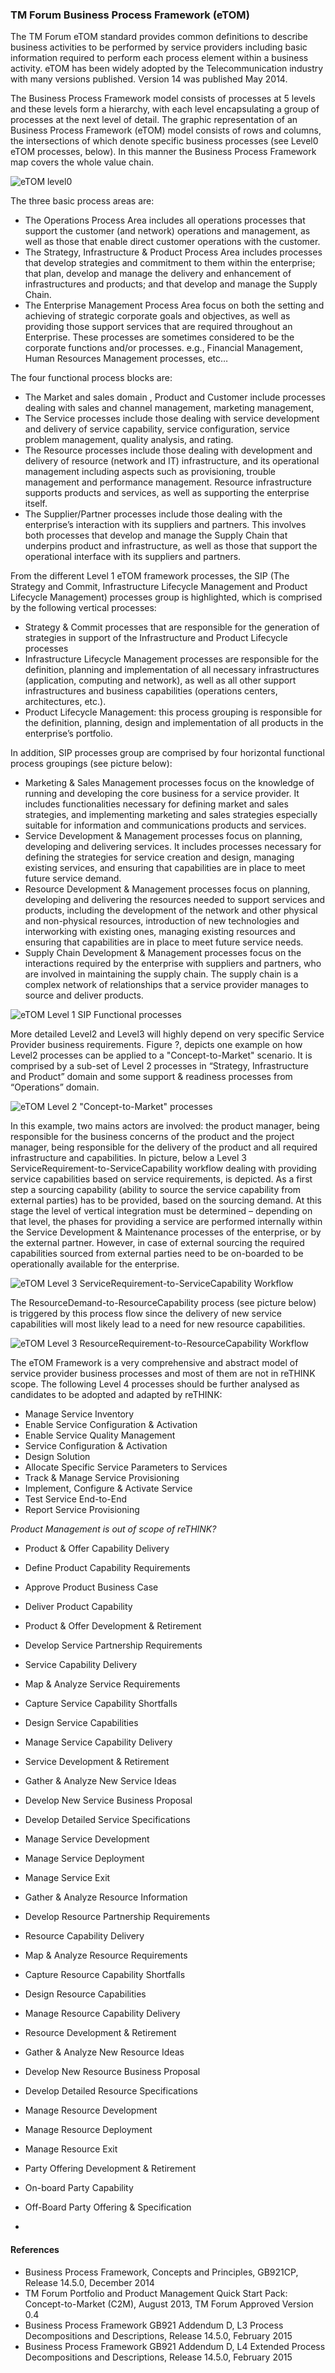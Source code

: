 ### TM Forum Business Process Framework (eTOM)

The TM Forum eTOM standard provides common definitions to describe business activities to be performed by service providers including basic information required to perform each process element within a business activity. eTOM has been widely adopted by the Telecommunication industry with many versions published. Version 14 was published May 2014.

The Business Process Framework model consists of processes at 5 levels and these levels form a hierarchy, with each level encapsulating a group of processes at the next level of detail. The graphic representation of an Business Process Framework (eTOM) model consists of rows and columns, the intersections of which denote specific business processes (see Level0 eTOM processes, below). In this manner the Business Process Framework map covers the whole value chain. 

 ![eTOM level0](eTOM-level0.png)
 
The three basic process areas are:
* The Operations Process Area includes all operations processes that support the customer (and network) operations and management, as well as those that enable direct customer operations with the customer. 
* The Strategy, Infrastructure & Product Process Area includes processes that develop strategies and commitment to them within the enterprise; that plan, develop and manage the delivery and enhancement of infrastructures and products; and that develop and manage the Supply Chain.
* The Enterprise Management Process Area focus on both the setting and achieving of strategic corporate goals and objectives, as well as providing those support services that are required throughout an Enterprise. These processes are sometimes considered to be the corporate functions and/or processes. e.g., Financial Management, Human Resources Management processes, etc… 

The four functional process blocks are:
*	The Market and sales domain , Product and Customer include processes dealing with sales and channel management, marketing management, 
*	The Service processes include those dealing with service development and delivery of service capability, service configuration, service problem management, quality analysis, and rating.
*	The Resource processes include those dealing with development and delivery of resource (network and IT) infrastructure, and its operational management including aspects such as provisioning, trouble management and performance management. Resource infrastructure supports products and services, as well as supporting the enterprise itself.
*	The Supplier/Partner processes include those dealing with the enterprise’s interaction with its suppliers and partners. This involves both processes that develop and manage the Supply Chain that underpins product and infrastructure, as well as those that support the operational interface with its suppliers and partners.

From the different Level 1 eTOM framework processes, the SIP (The Strategy and Commit, Infrastructure Lifecycle Management and Product Lifecycle Management) processes group is highlighted, which is comprised by the following vertical processes:

* Strategy & Commit processes that are responsible for the generation of strategies in support of the Infrastructure and Product Lifecycle processes
* Infrastructure Lifecycle Management processes are responsible for the definition, planning and implementation of all necessary infrastructures (application, computing and network), as well as all other support infrastructures and business capabilities (operations centers, architectures, etc.). 
* Product Lifecycle Management: this process grouping is responsible for the definition, planning, design and implementation of all products in the enterprise’s portfolio.

In addition, SIP processes group are comprised by four horizontal functional process groupings (see picture below):
* Marketing & Sales Management processes focus on the knowledge of running and developing the core business for a service provider. It includes functionalities necessary for defining market and sales strategies, and implementing marketing and sales strategies especially suitable for information and communications products and services.
* Service Development & Management processes focus on planning, developing and delivering services. It includes processes necessary for defining the strategies for service creation and design, managing existing services, and ensuring that capabilities are in place to meet future service demand.
* Resource Development & Management processes focus on planning, developing and delivering the resources needed to support services and products, including the development of the network and other physical and non-physical resources, introduction of new technologies and interworking with existing ones, managing existing resources and ensuring that capabilities are in place to meet future service needs.
* Supply Chain Development & Management processes focus on the interactions required by the enterprise with suppliers and partners, who are involved in maintaining the supply chain. The supply chain is a complex network of relationships that a service provider manages to source and deliver products.

 ![eTOM Level 1 SIP Functional processes](eTOM-SIP_functional_groups_Level1.png)

More detailed Level2 and Level3 will highly depend on very specific Service Provider business requirements. Figure ?, depicts one example on how Level2 processes can be applied to a "Concept-to-Market" scenario. It is comprised by a sub-set of Level 2 processes in “Strategy, Infrastructure and Product” domain and some support & readiness processes from “Operations” domain.

 ![eTOM Level 2 "Concept-to-Market" processes](eTOM-level2-concept-to-market.png)

In this example, two mains actors are involved: the product manager, being responsible for the business concerns of the product and the project manager, being responsible for the delivery of the product and all required infrastructure and capabilities. In picture, below a Level 3 ServiceRequirement-to-ServiceCapability workflow dealing with providing service capabilities based on service requirements, is depicted. As a first step a sourcing capability (ability to source the service capability from external parties) has to be provided, based on the sourcing demand. At this stage the level of vertical integration must be determined – depending on that level, the phases for providing a service are performed internally within the Service Development & Maintenance processes of the enterprise, or by the external partner. However, in case of external sourcing the required capabilities sourced from external parties need to be on-boarded to be operationally available for the enterprise. 

 ![eTOM Level 3 ServiceRequirement-to-ServiceCapability Workflow](eTOM-level3-ServiceRequirement-to-ServiceCapability.png)

The ResourceDemand-to-ResourceCapability process (see picture below) is triggered by this process flow since the delivery of new service capabilities will most likely lead to a need for new resource capabilities.

 ![eTOM Level 3 ResourceRequirement-to-ResourceCapability Workflow](eTOM-level3-ResourceRequirement-to-ResourceCapability.png)

The eTOM Framework is a very comprehensive and abstract model of service provider business processes and most of them are not in reTHINK scope. The following Level 4 processes should be further analysed as candidates to be adopted and adapted by reTHINK:

* Manage Service Inventory
* Enable Service Configuration & Activation
* Enable Service Quality Management
* Service Configuration & Activation
* Design Solution
* Allocate Specific Service Parameters to Services
* Track & Manage Service Provisioning
* Implement, Configure & Activate Service
* Test Service End-to-End
* Report Service Provisioning
 
*Product Management is out of scope of reTHINK?*
* Product & Offer Capability Delivery
* Define Product Capability Requirements
* Approve Product Business Case
* Deliver Product Capability
* Product & Offer Development & Retirement

* Develop Service Partnership Requirements
* Service Capability Delivery
* Map & Analyze Service Requirements
* Capture Service Capability Shortfalls
* Design Service Capabilities
* Manage Service Capability Delivery
* Service Development & Retirement
* Gather & Analyze New Service Ideas
* Develop New Service Business Proposal
* Develop Detailed Service Specifications
* Manage Service Development
* Manage Service Deployment
* Manage Service Exit
* Gather & Analyze Resource Information
* Develop Resource Partnership Requirements
* Resource Capability Delivery
* Map & Analyze Resource Requirements
* Capture Resource Capability Shortfalls
* Design Resource Capabilities
* Manage Resource Capability Delivery
* Resource Development & Retirement
* Gather & Analyze New Resource Ideas
* Develop New Resource Business Proposal
* Develop Detailed Resource Specifications
* Manage Resource Development
* Manage Resource Deployment
* Manage Resource Exit
* Party Offering Development & Retirement
* On-board Party Capability
* Off-Board Party Offering & Specification
* 

#### References

* Business Process Framework, Concepts and Principles, GB921CP, Release 14.5.0, December 2014
* TM Forum Portfolio and Product Management Quick Start Pack: Concept-to-Market (C2M), August 2013, TM Forum Approved Version 0.4
* Business Process Framework GB921 Addendum D, L3 Process Decompositions and Descriptions, Release 14.5.0, February 2015
* Business Process Framework GB921 Addendum D, L4 Extended Process Decompositions and Descriptions, Release 14.5.0, February 2015

